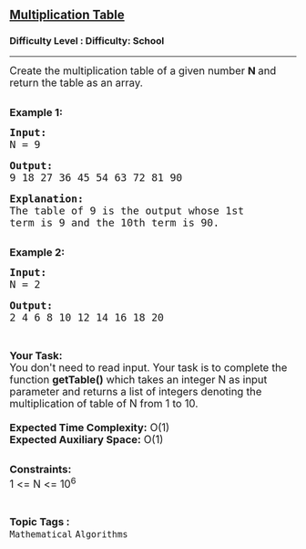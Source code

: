<h2><a href="https://www.geeksforgeeks.org/problems/print-table0303/1?page=2&difficulty=School&sortBy=submissions">Multiplication Table</a></h2><h3>Difficulty Level : Difficulty: School</h3><hr><div class="problems_problem_content__Xm_eO"><p><span style="font-size:18px">Create the multiplication table of a given number <strong>N&nbsp;</strong>and return the table as an array.</span></p>

<p><br>
<strong><span style="font-size:18px">Example 1:</span></strong></p>

<pre><strong><span style="font-size:18px">Input:
</span></strong><span style="font-size:18px">N = 9</span>

<strong><span style="font-size:18px">Output:</span></strong>
<span style="font-size:18px">9 18 27 36 45 54 63 72 81 90</span>

<strong><span style="font-size:18px">Explanation:
</span></strong><span style="font-size:18px">The table of 9 is the output whose 1st 
term is 9 and the 10th term is 90.</span></pre>

<p><br>
<strong><span style="font-size:18px">Example 2:</span></strong></p>

<pre><strong><span style="font-size:18px">Input:
</span></strong><span style="font-size:18px">N = 2</span>

<strong><span style="font-size:18px">Output:</span></strong><strong><span style="font-size:18px">
</span></strong><span style="font-size:18px">2 4 6 8 10 12 14 16 18 20</span>


</pre>

<p><span style="font-size:18px"><strong>Your Task:&nbsp;&nbsp;</strong><br>
You don't need to read input. Your task is to complete the function <strong>getTable()</strong>&nbsp;which takes an integer N as input parameter and returns a list of integers denoting the multiplication of table of N from 1 to 10.&nbsp;<br>
<br>
<strong>Expected Time Complexity:</strong>&nbsp;O(1)<br>
<strong>Expected Auxiliary Space:</strong>&nbsp;O(1)</span></p>

<p><br>
<span style="font-size:18px"><strong>Constraints:&nbsp;</strong><br>
1 &lt;= N &lt;= 10<sup>6</sup></span></p>
</div><br><p><span style=font-size:18px><strong>Topic Tags : </strong><br><code>Mathematical</code>&nbsp;<code>Algorithms</code>&nbsp;